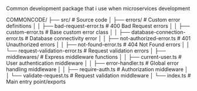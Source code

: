 Common development package that i use when microservices development

COMMONCODE/
├── src/                           # Source code
│   ├── errors/                    # Custom error definitions
│   │   ├── bad-request-error.ts          # 400 Bad Request errors
│   │   ├── custom-error.ts               # Base custom error class
│   │   ├── database-connection-error.ts  # Database connectivity error
│   │   ├── not-authorized-error.ts       # 401 Unauthorized errors
│   │   ├── not-found-error.ts            # 404 Not Found errors
│   │   └── request-validation-error.ts   # Request validation errors
│   ├── middlewares/               # Express middleware functions
│   │   ├── current-user.ts              # User authentication middleware
│   │   ├── error-handler.ts             # Global error handling middleware
│   │   ├── require-auth.ts              # Authorization middleware
│   │   └── validate-request.ts          # Request validation middleware
│   └── index.ts                   # Main entry point/exports
